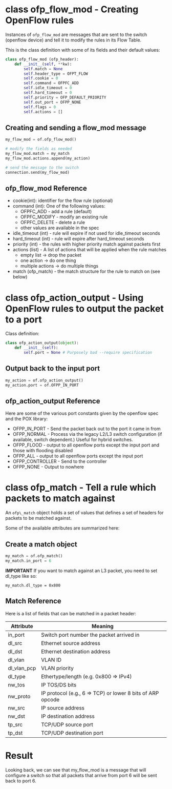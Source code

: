 # class ofp\_flow\_mod - Creating OpenFlow rules

Instances of `ofp_flow_mod` are messages that are sent to the switch
(openflow device) and tell it to modify the rules in its Flow Table.


This is the class definition with some of its fields and their default values:


```python
class ofp_flow_mod (ofp_header):
    def __init__(self, **kw):
        self.match = None
        self.header_type = OFPT_FLOW
        self.cookie = 0
        self.command = OFPFC_ADD
        self.idle_timeout = 0
        self.hard_timeout = 0
        self.priority = OFP_DEFAULT_PRIORITY
        self.out_port = OFPP_NONE
        self.flags = 0
        self.actions = []

```

## Creating and sending a flow_mod message


```python
my_flow_mod = of.ofp_flow_mod()

# modify the fields as needed
my_flow_mod.match = my_match
my_flow_mod.actions.append(my_action)

# send the message to the switch
connection.send(my_flow_mod)
```

## ofp\_flow\_mod Reference

- cookie(int): identifier for the flow rule (optional)
- command (int): One of the following values:
  - OFPFC_ADD - add a rule (default)
  - OFPFC_MODIFY - modify an existing rule
  - OFPFC_DELETE - delete a rule
  - other values are available in the spec
- idle\_timeout (int) - rule will expire if not used for idle\_timeout seconds
- hard\_timeout (int) - rule will expire after hard\_timeout seconds
- priority (int) - the rules with higher priority match against packets first
- actions (list) - A list of actions that will be applied when the rule matches
  - empty list -> drop the packet
  - one action -> do one thing
  - multiple actions -> do multiple things
- match (ofp\_match) - the match structure for the rule to match on (see below)

# class ofp\_action\_output - Using OpenFlow rules to output the packet to a port

Class definition:

```python
class ofp_action_output(object):
    def __init__(self):
        self.port = None # Purposely bad --require specification

```

## Output back to the input port

```python
my_action = of.ofp_action_output()
my_action.port = of.OFPP_IN_PORT
```

## ofp\_action\_output Reference

Here are some of the various port constants given by the openflow spec and the POX library:

- OFPP\_IN\_PORT - Send the packet back out to the port it came in from
- OFPP\_NORMAL - Process via the legacy L2/L3 switch configuration (if
  available, switch dependent.) Useful for hybrid switches.
- OFPP\_FLOOD - output to all openflow ports except the input port and those with flooding disabled
- OFPP\_ALL - output to all openflow ports except the input port
- OFPP_CONTROLLER - Send to the controller
- OFPP_NONE - Output to nowhere


# class ofp\_match - Tell a rule which packets to match against

An `ofp\_match` object holds a set of values that defines a set of
headers for packets to be matched against.


Some of the available attributes are summarized here:

## Create a match object

```python
my_match = of.ofp_match()
my_match.in_port = 6
```

**IMPORTANT**
If you want to match against an L3 packet, you need to set dl_type like so:

    my_match.dl_type = 0x800

## Match Reference

Here is a list of fields that can be matched in a packet header:

| Attribute     | Meaning                                                    |
| ------------- | ---------------------------------------------------------- |
| in_port       | Switch port number the packet arrived in                   |
| dl\_src       | Ethernet source address                                    |
| dl\_dst       | Ethernet destination address                               |
| dl\_vlan      | VLAN ID                                                    |
| dl\_vlan\_pcp | VLAN priority                                              |
| dl\_type      | Ethertype/length (e.g. 0x800 => IPv4)                      |
| nw\_tos       | IP TOS/DS bits                                             |
| nw\_proto     | IP protocol (e.g., 6 => TCP) or lower 8 bits of ARP opcode |
| nw\_src       | IP source address                                          |
| nw\_dst       | IP destination address                                     |
| tp\_src       | TCP/UDP source port                                        |
| tp\_dst       | TCP/UDP destination port                                   |

# Result

Looking back, we can see that my\_flow\_mod is a message that will
configure a switch so that all packets that arrive from port 6 will be
sent back to port 6.
